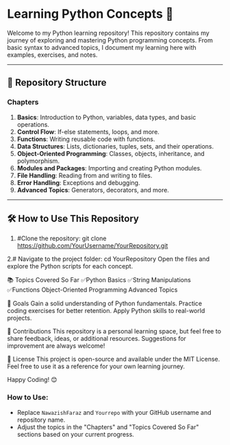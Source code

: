 # Learning Python Concepts 🐍

Welcome to my Python learning repository! This repository contains my journey of exploring and mastering Python programming concepts. From basic syntax to advanced topics, I document my learning here with examples, exercises, and notes.

---

## 📂 Repository Structure

### Chapters
1. **Basics**: Introduction to Python, variables, data types, and basic operations.
2. **Control Flow**: If-else statements, loops, and more.
3. **Functions**: Writing reusable code with functions.
4. **Data Structures**: Lists, dictionaries, tuples, sets, and their operations.
5. **Object-Oriented Programming**: Classes, objects, inheritance, and polymorphism.
6. **Modules and Packages**: Importing and creating Python modules.
7. **File Handling**: Reading from and writing to files.
8. **Error Handling**: Exceptions and debugging.
9. **Advanced Topics**: Generators, decorators, and more.

---

## 🛠 How to Use This Repository

1. #Clone the repository:
   git clone https://github.com/YourUsername/YourRepository.git

2.# Navigate to the project folder:
cd YourRepository
Open the files and explore the Python scripts for each concept.

📚 Topics Covered So Far
 ✅Python Basics
 ✅String Manipulations
 ✅Functions
 Object-Oriented Programming
 Advanced Topics
 
🌟 Goals
Gain a solid understanding of Python fundamentals.
Practice coding exercises for better retention.
Apply Python skills to real-world projects.

🤝 Contributions
This repository is a personal learning space, but feel free to share feedback, ideas, or additional resources. Suggestions for improvement are always welcome!

📝 License
This project is open-source and available under the MIT License. Feel free to use it as a reference for your own learning journey.

Happy Coding! 😊

### How to Use:
- Replace `NawazishFaraz` and `Yourrepo` with your GitHub username and repository name.
- Adjust the topics in the "Chapters" and "Topics Covered So Far" sections based on your current progress.
